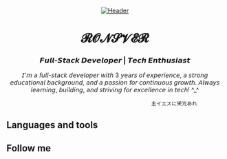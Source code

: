 <p align="center">
  <a href="https://github.com/RONSVER">
    <img src="https://github.com/RONSVER/RONSVER/blob/main/assets/dfe6e4b7a03407f8fba6ee8cf54dbfee.gif" alt="Header">
  </a>
</p>

<h1 align="center"> 𝓡𝓞𝓝𝓢𝓥𝓔𝓡 </h1>
<h3 align="center"> 𝙁𝙪𝙡𝙡-𝙎𝙩𝙖𝙘𝙠 𝘿𝙚𝙫𝙚𝙡𝙤𝙥𝙚𝙧 | 𝙏𝙚𝙘𝙝 𝙀𝙣𝙩𝙝𝙪𝙨𝙞𝙖𝙨𝙩 </h3>

<p align="center">
  𝘐'𝘮 𝘢 𝘧𝘶𝘭𝘭-𝘴𝘵𝘢𝘤𝘬 𝘥𝘦𝘷𝘦𝘭𝘰𝘱𝘦𝘳 𝘸𝘪𝘵𝘩 3 𝘺𝘦𝘢𝘳𝘴 𝘰𝘧 𝘦𝘹𝘱𝘦𝘳𝘪𝘦𝘯𝘤𝘦, 𝘢 𝘴𝘵𝘳𝘰𝘯𝘨 𝘦𝘥𝘶𝘤𝘢𝘵𝘪𝘰𝘯𝘢𝘭 𝘣𝘢𝘤𝘬𝘨𝘳𝘰𝘶𝘯𝘥, 𝘢𝘯𝘥 𝘢 𝘱𝘢𝘴𝘴𝘪𝘰𝘯 𝘧𝘰𝘳 𝘤𝘰𝘯𝘵𝘪𝘯𝘶𝘰𝘶𝘴 𝘨𝘳𝘰𝘸𝘵𝘩. 𝘈𝘭𝘸𝘢𝘺𝘴 𝘭𝘦𝘢𝘳𝘯𝘪𝘯𝘨, 𝘣𝘶𝘪𝘭𝘥𝘪𝘯𝘨, 𝘢𝘯𝘥 𝘴𝘵𝘳𝘪𝘷𝘪𝘯𝘨 𝘧𝘰𝘳 𝘦𝘹𝘤𝘦𝘭𝘭𝘦𝘯𝘤𝘦 𝘪𝘯 𝘵𝘦𝘤𝘩! ^_^

                                                   主イエスに栄光あれ

</p>

## Languages and tools

## Follow me
